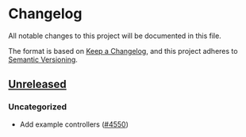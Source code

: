 # Changelog

All notable changes to this project will be documented in this file.

The format is based on [Keep a Changelog](https://keepachangelog.com/en/1.0.0/),
and this project adheres to [Semantic Versioning](https://semver.org/spec/v2.0.0.html).

## [Unreleased]

### Uncategorized

- Add example controllers ([#4550](https://github.com/MetaMask/core/pull/4550))

[Unreleased]: https://github.com/MetaMask/core/
